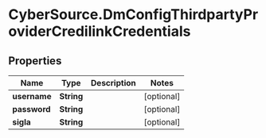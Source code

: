 # CyberSource.DmConfigThirdpartyProviderCredilinkCredentials

## Properties
Name | Type | Description | Notes
------------ | ------------- | ------------- | -------------
**username** | **String** |  | [optional] 
**password** | **String** |  | [optional] 
**sigla** | **String** |  | [optional] 


